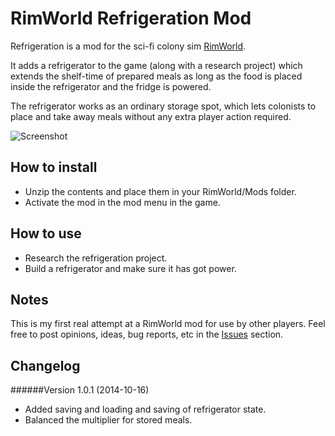 RimWorld Refrigeration Mod
==========================
Refrigeration is a mod for the sci-fi colony sim [RimWorld](https://www.google.com "RimWorld").

It adds a refrigerator to the game (along with a research project) which extends the shelf-time of prepared meals as long as the food is placed inside the refrigerator and the fridge is powered.

The refrigerator works as an ordinary storage spot, which lets colonists to place and take away meals without any extra player action required.

![Screenshot](https://cloud.githubusercontent.com/assets/1156633/4654449/4a7fb728-54b7-11e4-969f-04db7ffb08c8.png)

## How to install
- Unzip the contents and place them in your RimWorld/Mods folder.
- Activate the mod in the mod menu in the game.

## How to use
- Research the refrigeration project.
- Build a refrigerator and make sure it has got power.

## Notes
This is my first real attempt at a RimWorld mod for use by other players. Feel free to post opinions, ideas, bug reports, etc in the [Issues](https://github.com/indiecosmic/rimworld-refrigeration/issues) section.

## Changelog
######Version 1.0.1 (2014-10-16)
- Added saving and loading and saving of refrigerator state.
- Balanced the multiplier for stored meals.
